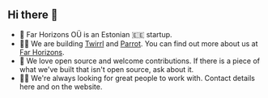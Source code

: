 ## Hi there 👋

- 🚀 Far Horizons OÜ is an Estonian 🇪🇪 startup.
- 🧑‍💻 We are building [Twirrl](https://twirrl.co) and [Parrot](https://parrot.dev). You can find out more about us at [Far Horizons](https://farhorizons.io).
- 🌈 We love open source and welcome contributions. If there is a piece of what we've built that isn't open source, ask about it.
- 🧙‍♂️ We're always looking for great people to work with. Contact details here and on the website.
